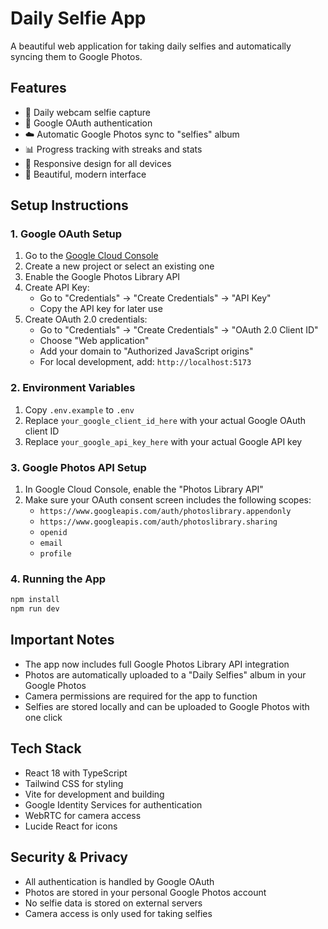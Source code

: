 # Daily Selfie App

A beautiful web application for taking daily selfies and automatically syncing them to Google Photos.

## Features

- 📸 Daily webcam selfie capture
- 🔐 Google OAuth authentication
- ☁️ Automatic Google Photos sync to "selfies" album
- 📊 Progress tracking with streaks and stats
- 📱 Responsive design for all devices
- 🎨 Beautiful, modern interface

## Setup Instructions

### 1. Google OAuth Setup

1. Go to the [Google Cloud Console](https://console.developers.google.com/)
2. Create a new project or select an existing one
3. Enable the Google Photos Library API
4. Create API Key:
   - Go to "Credentials" → "Create Credentials" → "API Key"
   - Copy the API key for later use
5. Create OAuth 2.0 credentials:
   - Go to "Credentials" → "Create Credentials" → "OAuth 2.0 Client ID"
   - Choose "Web application"
   - Add your domain to "Authorized JavaScript origins"
   - For local development, add: `http://localhost:5173`

### 2. Environment Variables

1. Copy `.env.example` to `.env`
2. Replace `your_google_client_id_here` with your actual Google OAuth client ID
3. Replace `your_google_api_key_here` with your actual Google API key

### 3. Google Photos API Setup

1. In Google Cloud Console, enable the "Photos Library API"
2. Make sure your OAuth consent screen includes the following scopes:
   - `https://www.googleapis.com/auth/photoslibrary.appendonly`
   - `https://www.googleapis.com/auth/photoslibrary.sharing`
   - `openid`
   - `email`
   - `profile`

### 4. Running the App

```bash
npm install
npm run dev
```

## Important Notes

- The app now includes full Google Photos Library API integration
- Photos are automatically uploaded to a "Daily Selfies" album in your Google Photos
- Camera permissions are required for the app to function
- Selfies are stored locally and can be uploaded to Google Photos with one click

## Tech Stack

- React 18 with TypeScript
- Tailwind CSS for styling
- Vite for development and building
- Google Identity Services for authentication
- WebRTC for camera access
- Lucide React for icons

## Security & Privacy

- All authentication is handled by Google OAuth
- Photos are stored in your personal Google Photos account
- No selfie data is stored on external servers
- Camera access is only used for taking selfies